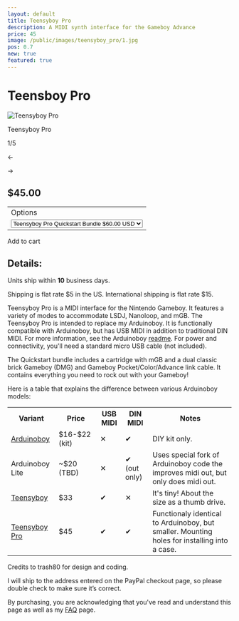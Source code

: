 ```yaml
---
layout: default
title: Teensyboy Pro
description: A MIDI synth interface for the Gameboy Advance
price: 45
image: /public/images/teensyboy_pro/1.jpg
pos: 0.7
new: true
featured: true
---
```

# Teensboy Pro

<div class="gallery">
	<img src="{{ site.baseurl }}public/images/teensyboy_pro/1.jpg" alt="Teensyboy Pro" id="gallery_image" onclick="cycle(1); return false;">
	<p id="gallery_subtitle">Teensyboy Pro</p>
	<p id="gallery_pos_text">1/5</p>
	<div id="gallery_nav">
		<p id="gallery_nav_left" onclick="cycle(0); return false;">←</p>
		<p id="gallery_nav_right" onclick="cycle(1); return false;">→</p>
	</div>
</div>

## $45.00

<form id="paypal" target="paypal" action="https://www.paypal.com/cgi-bin/webscr" method="post">
<input type="hidden" name="cmd" value="_s-xclick">
<input type="hidden" name="hosted_button_id" value="DK48KPA9RQA9W">
<table>
<tr><td><input type="hidden" name="on0" value="Options">Options</td></tr><tr><td><select name="os0">
	<option value="Teensyboy Pro only">Teensyboy Pro only $45.00 USD</option>
	<option selected="selected" value="Teensyboy Pro Quickstart Bundle">Teensyboy Pro Quickstart Bundle $60.00 USD</option>
</select> </td></tr>
</table>
<input type="hidden" name="currency_code" value="USD">
</form>

<div class="addToCart noselect" onclick="addToCart()">
  Add to cart
</div>

## Details:

Units ship within **10** business days.

Shipping is flat rate $5 in the US. International shipping is flat rate $15.

Teensyboy Pro is a MIDI interface for the Nintendo Gameboy. It features a variety of modes to accommodate LSDJ, Nanoloop, and mGB. The Teensyboy Pro is intended to replace my Arduinoboy. It is functionally compatible with Arduinoboy, but has USB MIDI in addition to traditional DIN MIDI. For more information, see the Arduinoboy [readme](https://github.com/trash80/Arduinoboy/blob/master/README.md). For power and connectivity, you'll need a standard micro USB cable (not included).

The Quickstart bundle includes a cartridge with mGB and a dual classic brick Gameboy (DMG) and Gameboy Pocket/Color/Advance link cable. It contains everything you need to rock out with your Gameboy!

Here is a table that explains the difference between various Arduinoboy models:

<table style="min-width:100%;">
	<tr>
		<th>Variant</th>
		<th>Price</th>
		<th>USB MIDI</th>
		<th>DIN MIDI</th>
		<th>Notes</th>
	</tr>
	<tr>
		<td><a href="https://catskullelectronics.com/arduinoboy">Arduinoboy</a></td>
		<td>$16-$22 (kit)</td>
		<td>✕</td>
		<td>✔</td>
		<td>DIY kit only.</td>
	</tr>
	<tr>
		<td>Arduinoboy Lite</td>
		<td>~$20 (TBD)</td>
		<td>✕</td>
		<td>✔ (out only)</td>
		<td>Uses special fork of Arduinoboy code the improves midi out, but only does midi out.</td>
	</tr>
	<tr>
		<td><a href="https://catskullelectronics.com/teensyboy">Teensyboy</a></td>
		<td>$33</td>
		<td>✔</td>
		<td>✕</td>
		<td>It's tiny! About the size as a thumb drive.</td>
	</tr>
	<tr>
		<td><a href="https://catskullelectronics.com/teensyboypro">Teensyboy Pro</a></td>
		<td>$45</td>
		<td>✔</td>
		<td>✔</td>
		<td>Functionaly identical to Arduinoboy, but smaller. Mounting holes for installing into a case.</td>
	</tr>
</table>

Credits to trash80 for design and coding.

I will ship to the address entered on the PayPal checkout page, so please double check to make sure it’s correct.

By purchasing, you are acknowledging that you've read and understand this page as well as my [FAQ](/faq) page.

<script src="{{ site.baseurl }}public/js/teensyboyprogallery.js"></script>
